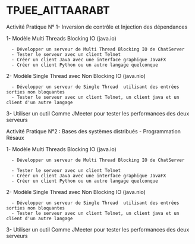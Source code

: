 # TPJEE_AITTAARABT
Activité Pratique N° 1- Inversion de contrôle et Injection des dépendances






1-  Modèle Multi Threads Blocking IO (java.io)



      - Développer un serveur de Multi Thread Blocking IO de ChatServer
      - Tester le serveur avec un client Telnet
      - Créer un client Java avec une interface graphique JavaFX
      - Créer un client Python ou un autre langage quelconque
      
      
      
2-  Modèle Single Thread avec Non Blocking IO (java.nio)


      - Développer un serveur de Single Thread  utilisant des entrées sorties non bloquantes 
      - Tester le serveur avec un client Telnet, un client java et un client d'un autre langage

3- Utiliser un outil Comme JMeeter pour tester les performances des deux serveurs





Activité Pratique N°2  : Bases des systèmes distribués - Programmation Résaux




1-  Modèle Multi Threads Blocking IO (java.io)


      - Développer un serveur de Multi Thread Blocking IO de ChatServer
      
      - Tester le serveur avec un client Telnet
      - Créer un client Java avec une interface graphique JavaFX
      - Créer un client Python ou un autre langage quelconque
      
      
2-  Modèle Single Thread avec Non Blocking IO (java.nio)


      - Développer un serveur de Single Thread  utilisant des entrées sorties non bloquantes 
      - Tester le serveur avec un client Telnet, un client java et un client d'un autre langage
      
3- Utiliser un outil Comme JMeeter pour tester les performances des deux serveurs
